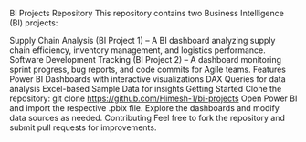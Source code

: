 BI Projects Repository
This repository contains two Business Intelligence (BI) projects:

Supply Chain Analysis (BI Project 1) – A BI dashboard analyzing supply chain efficiency, inventory management, and logistics performance.
Software Development Tracking (BI Project 2) – A dashboard monitoring sprint progress, bug reports, and code commits for Agile teams.
Features
Power BI Dashboards with interactive visualizations
DAX Queries for data analysis
Excel-based Sample Data for insights
Getting Started
Clone the repository:
git clone https://github.com/Himesh-1/bi-projects
Open Power BI and import the respective .pbix file.
Explore the dashboards and modify data sources as needed.
Contributing
Feel free to fork the repository and submit pull requests for improvements.
